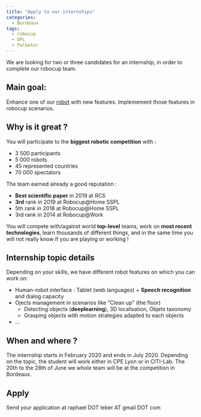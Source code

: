 ```yaml
---
title: "Apply to our internships"
categories:
  - Bordeaux
tags:
  - robocup
  - OPL
  - Palbator
---
```



We are looking for two or three candidates for an internship, in order to complete our robocup team. 

## Main goal: 
Enhance one of our [robot](https://robocup-lyontech.github.io/opl/) with new features. Implemement those features in robocup scenarios.

## Why is it great ?
You will participate to the **biggest robotic competition** with :
 - 3 500 participants
 - 5 000 robots
 - 45 represented countries
 - 70 000 spectators

The team earned already a good reputation :
- **Best scientific paper** in 2019 at RCS
- **3rd** rank in 2019 at Robocup@Home SSPL
- 5th rank in 2018 at Robocup@Home SSPL
- 3rd rank in 2014 at Robocup@Work

You will compete with/against world **top-level** teams, work on **most recent technologies**, learn thousands of different things, and in the same time you will not really know if you are playing or working !

## Internship topic details 
Depending on your skills, we have different robot features on which you can work on:
- Human-robot interface : Tablet (web languages) + **Speech recognition** and dialog capacity
- Ojects management in scenarios like "Clean up" (the floor) 
  - Detecting objects (**deeplearning**), 3D localisation, Objets taxonomy
  - Grasping objects with motion strategies adapted to each objects
- ...
    

## When and where ? 
The internship starts in February 2020 and ends in July 2020. Depending on the topic, the student will work either in CPE Lyon or in CITI-Lab. The 20th to the 28th of June we whole team will be at the competition in Bordeaux. 

## Apply
Send your application at raphael DOT leber AT gmail DOT com 